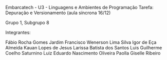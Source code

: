 Embarcatech - U3 - Linguagens e Ambientes de Programação
Tarefa: Depuração e Versionamento (aula síncrona 16/12)

Grupo 1, Subgrupo 8 

Integrantes: 

Fábio Rocha Gomes Jardim
Francisco Wenerson Lima Silva
Igor de Eça Almeida
Kauan Lopes de Jesus
Larissa Batista dos Santos
Luis Guilherme Coelho Saturnino
Luiz Eduardo Nascimento Oliveira
Paolla Giselle Ribeiro
